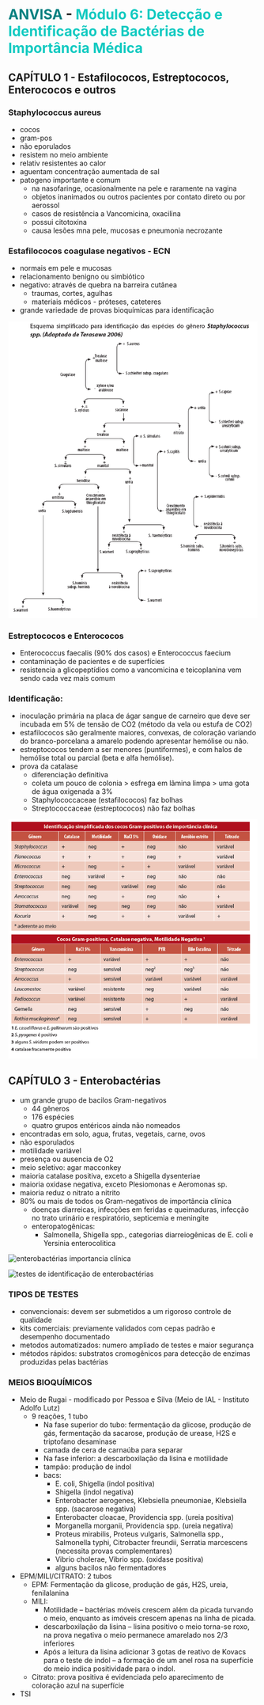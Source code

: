# <span style="color:teal"> ANVISA </span> - <span style="color:#12cac1">Módulo 6: Detecção e Identificação de Bactérias de Importância Médica </span>

## CAPÍTULO 1 - Estafilococos, Estreptococos, Enterococos e outros

### Staphylococcus aureus

- cocos
- gram-pos
- não eporulados
- resistem no meio ambiente
- relativ resistentes ao calor
- aguentam concentração aumentada de sal
- patogeno importante e comum
  - na nasofaringe, ocasionalmente na pele e raramente na vagina
  - objetos inanimados ou outros pacientes por contato direto ou por aerossol
  - casos de resistência a Vancomicina, oxacilina
  - possui citotoxina
  - causa lesões mna pele, mucosas e pneumonia necrozante

### Estafilococos coagulase negativos - ECN

- normais em pele e mucosas
- relacionamento benigno ou simbiótico
- negativo: através de quebra na barreira cutânea
  - traumas, cortes, agulhas
  - materiais médicos - próteses, cateteres
- grande variedade de provas bioquímicas para identificação

![imagem](./assets/esquema_identificacao_estafilococos.png)

### Estreptococos e Enterococos

- Enterococcus faecalis (90% dos casos) e Enterococcus faecium
- contaminação de pacientes e de superfícies
- resistencia a glicopeptídios como a vancomicina e teicoplanina vem sendo cada vez mais comum

### Identificação:

- inoculação primária na placa de ágar sangue de carneiro que deve ser incubada em 5% de tensão de CO2 (método da vela ou estufa de CO2)
- estafilococos são geralmente maiores, convexas, de coloração variando do branco-porcelana a amarelo podendo apresentar hemólise ou não.
- estreptococos tendem a ser menores (puntiformes), e com halos de hemólise total ou parcial (beta e alfa hemólise).
- prova da catalase
  - diferenciação definitiva
  - coleta um pouco de colonia > esfrega em lâmina limpa > uma gota de água oxigenada a 3%
  - Staphylococcaceae (estafilococos) faz bolhas
  - Streptococcaceae (estreptococos) não faz bolhas

![imagem](./assets/identificacao_por_catalase.png)

## CAPÍTULO 3 - Enterobactérias

- um grande grupo de bacilos Gram-negativos
  - 44 gêneros
  - 176 espécies
  - quatro grupos entéricos ainda não nomeados
- encontradas em solo, agua, frutas, vegetais, carne, ovos
- não esporulados
- motilidade variável
- presença ou ausencia de O2
- meio seletivo: agar macconkey
- maioria catalase positiva, exceto a Shigella dysenteriae
- maioria oxidase negativa, exceto Plesiomonas e Aeromonas sp.
- maioria reduz o nitrato a nitrito
- 80% ou mais de todos os Gram-negativos de importância clínica
  - doenças diarreicas, infecções em feridas e queimaduras, infecção no trato urinário e respiratório, septicemia e meningite
  - enteropatogênicas:
    - Salmonella, Shigella spp., categorias diarreiogênicas de E. coli e Yersinia enterocolitica

![enterobactérias importancia clínica]()

![testes de identificação de enterobactérias]()

### TIPOS DE TESTES
- convencionais: devem ser submetidos a um rigoroso controle de qualidade
- kits comerciais: previamente validados com cepas padrão e desempenho documentado
- metodos automatizados: numero ampliado de testes e maior segurança
- métodos rápidos: substratos cromogênicos para detecção de enzimas produzidas pelas bactérias

### MEIOS BIOQUÍMICOS
- Meio de Rugai - modificado por Pessoa e Silva (Meio de IAL - Instituto Adolfo Lutz)
  - 9 reações, 1 tubo
    - Na fase superior do tubo: fermentação da glicose, produção de gás, fermentação da sacarose, produção de urease, H2S e triptofano desaminase
    - camada de cera de carnaúba para separar
    - Na fase inferior: a descarboxilação da lisina e motilidade
    - tampão: produção de indol
    - bacs:
      - E. coli, Shigella (indol positiva)
      - Shigella (indol negativa)
      - Enterobacter aerogenes, Klebsiella pneumoniae, Klebsiella spp. (sacarose negativa)
      - Enterobacter cloacae, Providencia spp. (ureia positiva)
      - Morganella morganii, Providencia spp. (ureia negativa)
      - Proteus mirabilis, Proteus vulgaris, Salmonella spp., Salmonella typhi, Citrobacter freundii, Serratia marcescens (necessita provas complementares)
      - Vibrio cholerae, Vibrio spp. (oxidase positiva)
      - alguns bacilos não fermentadores
- EPM/MILI/CITRATO: 2 tubos
  - EPM: Fermentação da glicose, produção de gás, H2S, ureia, fenilalanina
  - MILI:
    - Motilidade – bactérias móveis crescem além da picada turvando o meio, enquanto as imóveis crescem apenas na linha de picada.
    - descarboxilação da lisina – lisina positivo o meio torna-se roxo, na prova negativa o meio permanece amarelado nos 2/3 inferiores
    - Após a leitura da lisina adicionar 3 gotas de reativo de Kovacs para o teste de indol – a formação de um anel rosa na superfície do meio indica positividade para o indol.
  - Citrato: prova positiva é evidenciada pelo aparecimento de coloração azul na superfície
- TSI
